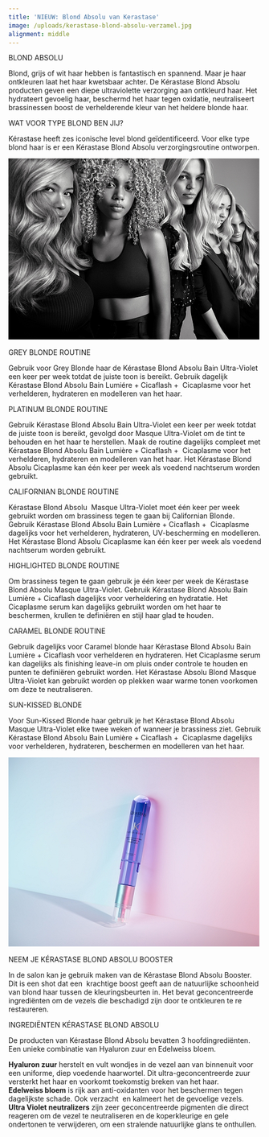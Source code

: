 ```yaml
---
title: 'NIEUW: Blond Absolu van Kerastase'
image: /uploads/kerastase-blond-absolu-verzamel.jpg
alignment: middle
---
```


BLOND ABSOLU

Blond, grijs of wit haar hebben is fantastisch en spannend. Maar je haar ontkleuren laat het haar kwetsbaar achter. De Kérastase Blond Absolu producten geven een diepe ultraviolette verzorging aan ontkleurd haar. Het hydrateert gevoelig haar, beschermd het haar tegen oxidatie, neutraliseert brassinessen boost de verhelderende kleur van het heldere blonde haar.

WAT VOOR TYPE BLOND BEN JIJ?

Kérastase heeft zes iconische level blond geïdentificeerd. Voor elke type blond haar is er een Kérastase Blond Absolu verzorgingsroutine ontworpen.

![](/uploads/kerastase-blond-absolu-dames.jpg)

GREY BLONDE ROUTINE

Gebruik voor Grey Blonde haar de Kérastase Blond Absolu Bain Ultra-Violet een keer per week totdat de juiste toon is bereikt. Gebruik dagelijk Kérastase Blond Absolu Bain Lumiére + Cicaflash +  Cicaplasme voor het verhelderen, hydrateren en modelleren van het haar.

PLATINUM BLONDE ROUTINE

Gebruik Kérastase Blond Absolu Bain Ultra-Violet een keer per week totdat de juiste toon is bereikt, gevolgd door Masque Ultra-Violet om de tint te behouden en het haar te herstellen. Maak de routine dagelijks compleet met Kérastase Blond Absolu Bain Lumière + Cicaflash +  Cicaplasme voor het verhelderen, hydrateren en modelleren van het haar. Het Kérastase Blond Absolu Cicaplasme kan één keer per week als voedend nachtserum worden gebruikt.

CALIFORNIAN BLONDE ROUTINE

Kérastase Blond Absolu  Masque Ultra-Violet moet één keer per week gebruikt worden om brassiness tegen te gaan bij Californian Blonde. Gebruik Kérastase Blond Absolu Bain Lumière + Cicaflash +  Cicaplasme dagelijks voor het verhelderen, hydrateren, UV-bescherming en modelleren. Het Kérastase Blond Absolu Cicaplasme kan één keer per week als voedend nachtserum worden gebruikt.

HIGHLIGHTED BLONDE ROUTINE

Om brassiness tegen te gaan gebruik je één keer per week de Kérastase Blond Absolu Masque Ultra-Violet. Gebruik Kérastase Blond Absolu Bain Lumière + Cicaflash dagelijks voor verheldering en hydratatie. Het Cicaplasme serum kan dagelijks gebruikt worden om het haar te beschermen, krullen te definiëren en stijl haar glad te houden.

CARAMEL BLONDE ROUTINE

Gebruik dagelijks voor Caramel blonde haar Kérastase Blond Absolu Bain Lumière + Cicaflash voor verhelderen en hydrateren. Het Cicaplasme serum kan dagelijks als finishing leave-in om pluis onder controle te houden en punten te definiëren gebruikt worden. Het Kérastase Absolu Blond Masque Ultra-Violet kan gebruikt worden op plekken waar warme tonen voorkomen om deze te neutraliseren.

SUN-KISSED BLONDE

Voor Sun-Kissed Blonde haar gebruik je het Kérastase Blond Absolu Masque Ultra-Violet elke twee weken of wanneer je brassiness ziet. Gebruik Kérastase Blond Absolu Bain Lumière + Cicaflash +  Cicaplasme dagelijks voor verhelderen, hydrateren, beschermen en modelleren van het haar.

![](/uploads/kerastase-blond-absolu-booster-cicifibre.jpg)

NEEM JE KÉRASTASE BLOND ABSOLU BOOSTER

In de salon kan je gebruik maken van de Kérastase Blond Absolu Booster. Dit is een shot dat een  krachtige boost geeft aan de natuurlijke schoonheid van blond haar tussen de kleuringsbeurten in. Het bevat geconcentreerde ingrediënten om de vezels die beschadigd zijn door te ontkleuren te re restaureren.

INGREDIËNTEN KÉRASTASE BLOND ABSOLU

De producten van Kérastase Blond Absolu bevatten 3 hoofdingrediënten. Een unieke combinatie van Hyaluron zuur en Edelweiss bloem.

**Hyaluron zuur** herstelt en vult wondjes in de vezel aan van binnenuit voor een uniforme, diep voedende haarwortel. Dit ultra-geconcentreerde zuur versterkt het haar en voorkomt toekomstig breken van het haar.   <br>**Edelweiss bloem** is rijk aan anti-oxidanten voor het beschermen tegen dagelijkste schade. Ook verzacht  en kalmeert het de gevoelige vezels.<br>**Ultra Violet neutralizers** zijn zeer geconcentreerde pigmenten die direct reageren om de vezel te neutraliseren en de koperkleurige en gele ondertonen te verwijderen, om een stralende natuurlijke glans te onthullen.